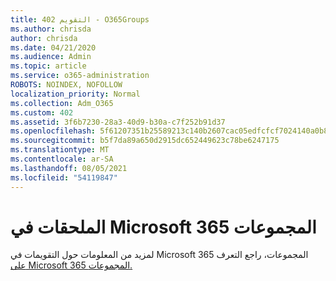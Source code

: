 ```yaml
---
title: التقويم 402 - O365Groups
ms.author: chrisda
author: chrisda
ms.date: 04/21/2020
ms.audience: Admin
ms.topic: article
ms.service: o365-administration
ROBOTS: NOINDEX, NOFOLLOW
localization_priority: Normal
ms.collection: Adm_O365
ms.custom: 402
ms.assetid: 3f6b7230-28a3-40d9-b30a-c7f252b91d37
ms.openlocfilehash: 5f61207351b25589213c140b2607cac05edfcfcf7024140a0b8e0619f5a32051
ms.sourcegitcommit: b5f7da89a650d2915dc652449623c78be6247175
ms.translationtype: MT
ms.contentlocale: ar-SA
ms.lasthandoff: 08/05/2021
ms.locfileid: "54119847"
---
```

# <a name="calenders-in-microsoft-365-groups"></a>الملحقات في Microsoft 365 المجموعات

لمزيد من المعلومات حول التقويمات في Microsoft 365 المجموعات، راجع التعرف [على Microsoft 365 المجموعات.](https://support.office.com/article/b565caa1-5c40-40ef-9915-60fdb2d97fa2.aspx)
